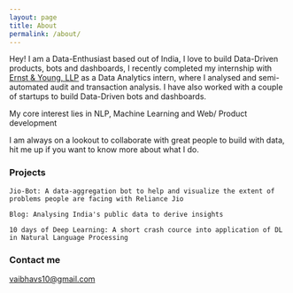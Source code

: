 ```yaml
---
layout: page
title: About
permalink: /about/
---
```


Hey! I am a Data-Enthusiast based out of India, I love to build Data-Driven products, bots and dashboards, I recently completed my internship with [Ernst & Young, LLP](http://www.ey.com/in/en/careers/students/global-delivery-services) as a Data Analytics intern, where I analysed and semi-automated audit and transaction analysis. I have also worked with a couple of startups to build Data-Driven bots and dashboards.

My core interest lies in NLP, Machine Learning and Web/ Product development

I am always on a lookout to collaborate with great people to build with data, hit me up if you want to know more about what I do. 

### Projects

	Jio-Bot: A data-aggregation bot to help and visualize the extent of problems people are facing with Reliance Jio

	Blog: Analysing India's public data to derive insights

	10 days of Deep Learning: A short crash cource into application of DL in Natural Language Processing

### Contact me

[vaibhavs10@gmail.com](mailto:vaibhavs10@gmail.com)
